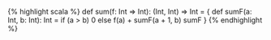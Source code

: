 {% highlight scala %}
  def sum(f: Int => Int): (Int, Int) => Int = {
    def sumF(a: Int, b: Int): Int =
      if (a > b) 0
      else f(a) + sumF(a + 1, b)
    sumF
  }
{% endhighlight %}